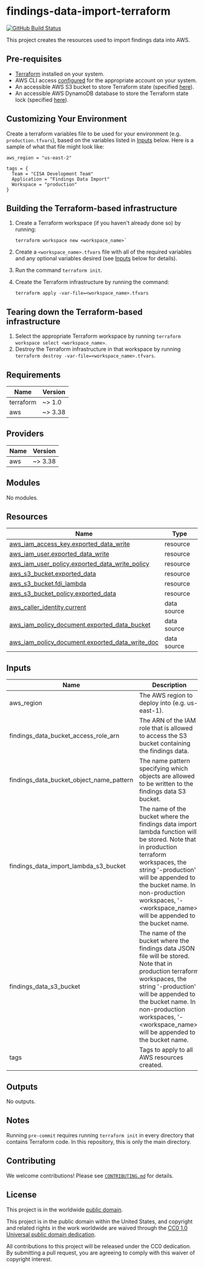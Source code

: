 # findings-data-import-terraform #

[![GitHub Build Status](https://github.com/cisagov/findings-data-import-terraform/workflows/build/badge.svg)](https://github.com/cisagov/findings-data-import-terraform/actions)

This project creates the resources used to import findings data into AWS.

## Pre-requisites ##

- [Terraform](https://www.terraform.io/) installed on your system.
- AWS CLI access
  [configured](https://docs.aws.amazon.com/cli/latest/userguide/cli-configure-files.html)
  for the appropriate account on your system.
- An accessible AWS S3 bucket to store Terraform state
  (specified [here](backend.tf)).
- An accessible AWS DynamoDB database to store the Terraform state lock
  (specified [here](backend.tf)).

## Customizing Your Environment ##

Create a terraform variables file to be used for your environment (e.g.
  `production.tfvars`), based on the variables listed in [Inputs](#inputs)
  below. Here is a sample of what that file might look like:

```hcl
aws_region = "us-east-2"

tags = {
  Team = "CISA Development Team"
  Application = "Findings Data Import"
  Workspace = "production"
}
```

## Building the Terraform-based infrastructure ##

1. Create a Terraform workspace (if you haven't already done so) by running:

   ```console
   terraform workspace new <workspace_name>`
   ```

1. Create a `<workspace_name>.tfvars` file with all of the required
   variables and any optional variables desired (see [Inputs](#inputs) below
   for details).
1. Run the command `terraform init`.
1. Create the Terraform infrastructure by running the command:

   ```console
   terraform apply -var-file=<workspace_name>.tfvars
   ```

## Tearing down the Terraform-based infrastructure ##

1. Select the appropriate Terraform workspace by running
   `terraform workspace select <workspace_name>`.
1. Destroy the Terraform infrastructure in that workspace by running
   `terraform destroy -var-file=<workspace_name>.tfvars`.

## Requirements ##

| Name | Version |
|------|---------|
| terraform | ~> 1.0 |
| aws | ~> 3.38 |

## Providers ##

| Name | Version |
|------|---------|
| aws | ~> 3.38 |

## Modules ##

No modules.

## Resources ##

| Name | Type |
|------|------|
| [aws_iam_access_key.exported_data_write](https://registry.terraform.io/providers/hashicorp/aws/latest/docs/resources/iam_access_key) | resource |
| [aws_iam_user.exported_data_write](https://registry.terraform.io/providers/hashicorp/aws/latest/docs/resources/iam_user) | resource |
| [aws_iam_user_policy.exported_data_write_policy](https://registry.terraform.io/providers/hashicorp/aws/latest/docs/resources/iam_user_policy) | resource |
| [aws_s3_bucket.exported_data](https://registry.terraform.io/providers/hashicorp/aws/latest/docs/resources/s3_bucket) | resource |
| [aws_s3_bucket.fdi_lambda](https://registry.terraform.io/providers/hashicorp/aws/latest/docs/resources/s3_bucket) | resource |
| [aws_s3_bucket_policy.exported_data](https://registry.terraform.io/providers/hashicorp/aws/latest/docs/resources/s3_bucket_policy) | resource |
| [aws_caller_identity.current](https://registry.terraform.io/providers/hashicorp/aws/latest/docs/data-sources/caller_identity) | data source |
| [aws_iam_policy_document.exported_data_bucket](https://registry.terraform.io/providers/hashicorp/aws/latest/docs/data-sources/iam_policy_document) | data source |
| [aws_iam_policy_document.exported_data_write_doc](https://registry.terraform.io/providers/hashicorp/aws/latest/docs/data-sources/iam_policy_document) | data source |

## Inputs ##

| Name | Description | Type | Default | Required |
|------|-------------|------|---------|:--------:|
| aws\_region | The AWS region to deploy into (e.g. us-east-1). | `string` | `"us-east-1"` | no |
| findings\_data\_bucket\_access\_role\_arn | The ARN of the IAM role that is allowed to access the S3 bucket containing the findings data. | `string` | n/a | yes |
| findings\_data\_bucket\_object\_name\_pattern | The name pattern specifying which objects are allowed to be written to the findings data S3 bucket. | `string` | `"*-data.json"` | no |
| findings\_data\_import\_lambda\_s3\_bucket | The name of the bucket where the findings data import lambda function will be stored.  Note that in production terraform workspaces, the string '-production' will be appended to the bucket name.  In non-production workspaces, '-<workspace\_name>' will be appended to the bucket name. | `string` | `"findings-data-import-lambda"` | no |
| findings\_data\_s3\_bucket | The name of the bucket where the findings data JSON file will be stored.  Note that in production terraform workspaces, the string '-production' will be appended to the bucket name.  In non-production workspaces, '-<workspace\_name>' will be appended to the bucket name. | `string` | `"findings-data"` | no |
| tags | Tags to apply to all AWS resources created. | `map(string)` | `{}` | no |

## Outputs ##

No outputs.

## Notes ##

Running `pre-commit` requires running `terraform init` in every directory that
contains Terraform code. In this repository, this is only the main directory.

## Contributing ##

We welcome contributions!  Please see [`CONTRIBUTING.md`](CONTRIBUTING.md) for
details.

## License ##

This project is in the worldwide [public domain](LICENSE).

This project is in the public domain within the United States, and
copyright and related rights in the work worldwide are waived through
the [CC0 1.0 Universal public domain
dedication](https://creativecommons.org/publicdomain/zero/1.0/).

All contributions to this project will be released under the CC0
dedication. By submitting a pull request, you are agreeing to comply
with this waiver of copyright interest.
